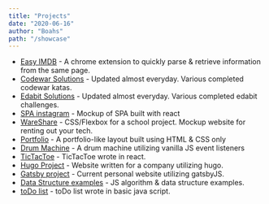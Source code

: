```yaml
---
title: "Projects"
date: "2020-06-16"
author: "Boahs"
path: "/showcase"
---
```


- [Easy IMDB](https://github.com/boahs/EasyIMDb) - A chrome extension to quickly parse & retrieve information from the same page.
- [Codewar Solutions](https://github.com/boahs/CodeWarSolutions) - Updated almost everyday. Various completed codewar katas.
- [Edabit Solutions](https://github.com/boahs/Edabit-Solutions) - Updated almost everyday. Various completed edabit challenges.
- [SPA instagram](https://reverent-euclid-3ca94e.netlify.app/) - Mockup of SPA built with react
- [WareShare](https://boahs.github.io/) - CSS/Flexbox for a school project. Mockup website for renting out your tech.
- [Portfolio](https://jovial-volhard-7a2a82.netlify.app/) - A portfolio-like layout built using HTML & CSS only
- [Drum Machine](https://github.com/boahs/Drum_Machine) - A drum machine utilizing vanilla JS event listeners
- [TicTacToe](https://github.com/boahs/react_tttgame) - TicTacToe wrote in react.
- [Hugo Project](https://softtech.systems/) - Website written for a company utilizing hugo.
- [Gatsby project](https://boahs.info/) - Current personal website utilizing gatsbyJS.
- [Data Structure examples](https://github.com/boahs/Javascript-Algorithms-And-Data-Structures) - JS algorithm & data structure examples.
- [toDo list](https://github.com/boahs/todo_js) - toDo list wrote in basic java script.
